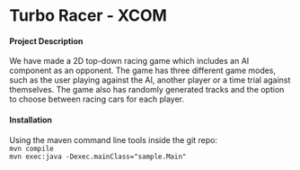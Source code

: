 <h1>Turbo Racer - XCOM</h1>

#### Project Description

We have made a 2D top-down racing game which includes an AI component as an opponent. The game has three different game modes, such as the user playing against the AI, another player or a time trial against themselves. The game also has randomly generated tracks and the option to choose between racing cars for each player.

#### Installation

Using the maven command line tools inside the git repo:\
<code>mvn compile</code>\
<code>mvn exec:java -Dexec.mainClass="sample.Main"
